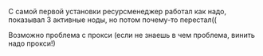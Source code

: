 С самой первой установки ресурсменеджер работал как надо, показывал 3 активные ноды, но потом почему-то перестал((

Возможно проблема с прокси (если не знаешь в чем проблема, винить надо прокси!)
